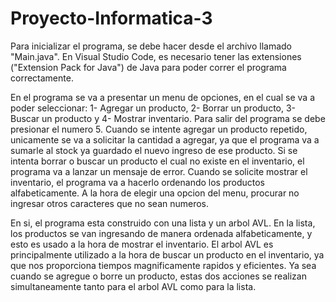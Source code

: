 # Proyecto-Informatica-3

Para inicializar el programa, se debe hacer desde el archivo llamado "Main.java". En Visual Studio Code, es necesario tener las extensiones ("Extension Pack for Java") de Java para poder correr el programa correctamente.

En el programa se va a presentar un menu de opciones, en el cual se va a poder seleccionar: 1- Agregar un producto, 2- Borrar un producto, 3- Buscar un producto y 4- Mostrar inventario. Para salir del programa se debe presionar el numero 5. Cuando se intente agregar un producto repetido, unicamente se va a solicitar la cantidad a agregar, ya que el programa va a sumarle al stock ya guardado el nuevo ingreso de ese producto. Si se intenta borrar o buscar un producto el cual no existe en el inventario, el programa va a lanzar un mensaje de error. Cuando se solicite mostrar el inventario, el programa va a hacerlo ordenando los productos alfabeticamente. A la hora de elegir una opcion del menu, procurar no ingresar otros caracteres que no sean numeros.

En si, el programa esta construido con una lista y un arbol AVL. En la lista, los productos se van ingresando de manera ordenada alfabeticamente, y esto es usado a la hora de mostrar el inventario. El arbol AVL es principalmente utilizado a la hora de buscar un producto en el inventario, ya que nos proporciona tiempos magnificamente rapidos y eficientes. Ya sea cuando se agregue o borre un producto, estas dos acciones se realizan simultaneamente tanto para el arbol AVL como para la lista.
